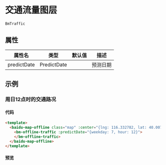 # 交通流量图层

`BmTraffic`

## 属性

|属性名|类型|默认值|描述|
|------|-----|-----|----|
|predictDate|PredictDate||预测日期|

## 示例

### 周日12点时的交通路况

#### 代码

```html
<template>
  <baidu-map-offline class="map" :center="{lng: 116.332782, lat: 40.007978}" :zoom="16">
    <bm-offline-traffic :predictDate="{weekday: 7, hour: 12}">
    </bm-offline-traffic>
  </baidu-map-offline>
</template>
```

#### 预览

<doc-preview>
  <baidu-map-offline class="map" :center="{lng: 116.332782, lat: 40.007978}" :zoom="15">
    <bm-offline-traffic :predictDate="{weekday: 7, hour: 12}">
    </bm-offline-traffic>
  </baidu-map-offline>
</doc-preview>